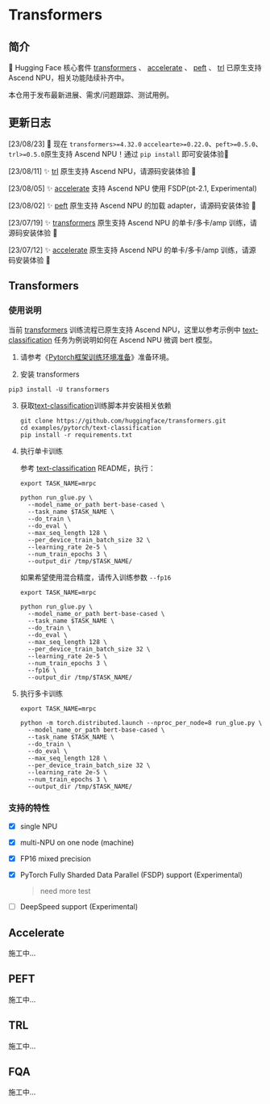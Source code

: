 # Transformers
## 简介
:tada: Hugging Face 核心套件  [transformers](https://github.com/huggingface/transformers) 、  [accelerate](https://github.com/huggingface/accelerate) 、 [peft](https://github.com/huggingface/peft) 、  [trl](https://github.com/huggingface/trl)  已原生支持 Ascend NPU，相关功能陆续补齐中。

本仓用于发布最新进展、需求/问题跟踪、测试用例。


## 更新日志

[23/08/23] :tada: 现在 `transformers>=4.32.0` `accelearte>=0.22.0`、`peft>=0.5.0`、`trl>=0.5.0`原生支持 Ascend NPU！通过 `pip install` 即可安装体验:hugs:

[23/08/11] :sparkles:  [trl](https://github.com/huggingface/trl) 原生支持 Ascend NPU，请源码安装体验 :hugs:

[23/08/05] :sparkles: [accelerate](https://github.com/huggingface/accelerate) 支持 Ascend NPU 使用 FSDP(pt-2.1, Experimental)

[23/08/02] :sparkles:  [peft](https://github.com/huggingface/peft) 原生支持 Ascend NPU 的加载 adapter，请源码安装体验 :hugs:

[23/07/19] :sparkles:  [transformers](https://github.com/huggingface/transformers) 原生支持 Ascend NPU 的单卡/多卡/amp 训练，请源码安装体验 :hugs:

[23/07/12] :sparkles:  [accelerate](https://github.com/huggingface/accelerate) 原生支持 Ascend NPU 的单卡/多卡/amp 训练，请源码安装体验 :hugs:



## Transformers

### 使用说明

当前  [transformers](https://github.com/huggingface/transformers)  训练流程已原生支持 Ascend NPU，这里以参考示例中 [text-classification](https://github.com/huggingface/transformers/tree/main/examples/pytorch/text-classification) 任务为例说明如何在 Ascend NPU 微调 bert 模型。

1.  请参考《[Pytorch框架训练环境准备](https://gitee.com/link?target=https%3A%2F%2Fwww.hiascend.com%2Fdocument%2Fdetail%2Fzh%2FModelZoo%2Fpytorchframework%2Fptes)》准备环境。

2.  安装 transformers

   ```
   pip3 install -U transformers
   ```

3. 获取[text-classification](https://github.com/huggingface/transformers/tree/main/examples/pytorch/text-classification)训练脚本并安装相关依赖

   ```
   git clone https://github.com/huggingface/transformers.git
   cd examples/pytorch/text-classification
   pip install -r requirements.txt
   ```

4. 执行单卡训练

   参考 [text-classification](https://github.com/huggingface/transformers/tree/main/examples/pytorch/text-classification) README，执行：

   ```
   export TASK_NAME=mrpc
   
   python run_glue.py \
     --model_name_or_path bert-base-cased \
     --task_name $TASK_NAME \
     --do_train \
     --do_eval \
     --max_seq_length 128 \
     --per_device_train_batch_size 32 \
     --learning_rate 2e-5 \
     --num_train_epochs 3 \
     --output_dir /tmp/$TASK_NAME/
   ```

   如果希望使用混合精度，请传入训练参数 `--fp16` 

   ```
   export TASK_NAME=mrpc
   
   python run_glue.py \
     --model_name_or_path bert-base-cased \
     --task_name $TASK_NAME \
     --do_train \
     --do_eval \
     --max_seq_length 128 \
     --per_device_train_batch_size 32 \
     --learning_rate 2e-5 \
     --num_train_epochs 3 \
     --fp16 \
     --output_dir /tmp/$TASK_NAME/
   ```

5. 执行多卡训练

   ```
   export TASK_NAME=mrpc
   
   python -m torch.distributed.launch --nproc_per_node=8 run_glue.py \
     --model_name_or_path bert-base-cased \
     --task_name $TASK_NAME \
     --do_train \
     --do_eval \
     --max_seq_length 128 \
     --per_device_train_batch_size 32 \
     --learning_rate 2e-5 \
     --num_train_epochs 3 \
     --output_dir /tmp/$TASK_NAME/
   ```

### 支持的特性

- [x] single NPU

- [x] multi-NPU on one node (machine)

- [x] FP16 mixed precision

- [x] PyTorch Fully Sharded Data Parallel (FSDP) support (Experimental)

  > need more test

- [ ] DeepSpeed support (Experimental)



## Accelerate

施工中...



## PEFT

施工中...



## TRL

施工中...



## FQA

施工中...
